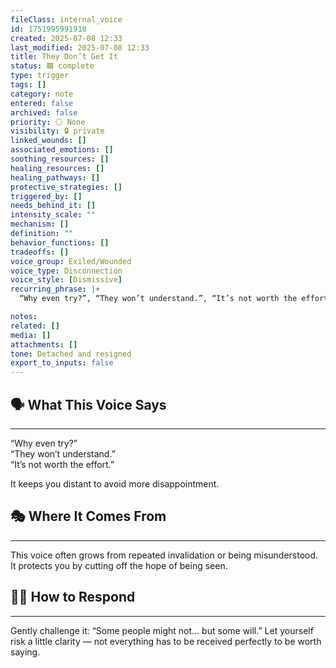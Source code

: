 ```yaml
---
fileClass: internal_voice
id: 1751995991918
created: 2025-07-08 12:33
last_modified: 2025-07-08 12:33
title: They Don’t Get It
status: 🟩 complete
type: trigger
tags: []
category: note
entered: false
archived: false
priority: ⚪ None
visibility: 🔒 private
linked_wounds: []
associated_emotions: []
soothing_resources: []
healing_resources: []
healing_pathways: []
protective_strategies: []
triggered_by: []
needs_behind_it: []
intensity_scale: ""
mechanism: []
definition: ""
behavior_functions: []
tradeoffs: []
voice_group: Exiled/Wounded
voice_type: Disconnection
voice_style: [Dismissive]
recurring_phrase: |+
  “Why even try?”, “They won’t understand.”, “It’s not worth the effort.”

notes: 
related: []
media: []
attachments: []
tone: Detached and resigned
export_to_inputs: false
---
```


## 🗣️ What This Voice Says
---
“Why even try?”  
“They won’t understand.”  
“It’s not worth the effort.”

It keeps you distant to avoid more disappointment.

## 🎭 Where It Comes From
---
This voice often grows from repeated invalidation or being misunderstood. It protects you by cutting off the hope of being seen.

## 🧘‍♂️ How to Respond
---
Gently challenge it: “Some people might not… but some will.” Let yourself risk a little clarity — not everything has to be received perfectly to be worth saying.
